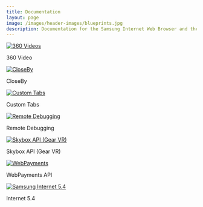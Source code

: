 ```yaml
---
title: Documentation
layout: page
image: /images/header-images/blueprints.jpg
description: Documentation for the Samsung Internet Web Browser and the Samsung Internet for GearVR web browser.
---
```

<div class="doc-subsection">
    <div class="icon-title"><a href="video-360.html"><img src="/images/ico-vid-360.svg" alt="360 Videos"></a>
        <p>360 Video</p>
    </div>
    <div><a href="closeby.html"><img src="/images/ico-closeby.svg" alt="CloseBy"></a>
        <p>CloseBy</p>
    </div>
    <div><a href="custom-tabs.html"><img src="/images/ico-custom-tab.svg" alt="Custom Tabs"></a>
        <p>Custom Tabs</p>
    </div>
    <div><a href="remote-debugging.html"><img src="/images/ico-remote-debug.svg" alt="Remote Debugging"></a>
        <p>Remote Debugging</p>
    </div>
    <div><a href="skybox.html"><img src="/images/ico-skybox.svg" alt="Skybox API (Gear VR)"></a>
        <p>Skybox API (Gear VR)</p>
    </div>
    <div><a href="web-payments.html"><img src="/images/ico-payment.svg" alt="WebPayments"></a>
        <p>WebPayments API</p>
    </div>
    <div><a href="#"><img src="/images/ico-si54.svg" alt="Samsung Internet 5.4"></a>
        <p>Internet 5.4</p>
    </div>
</div>